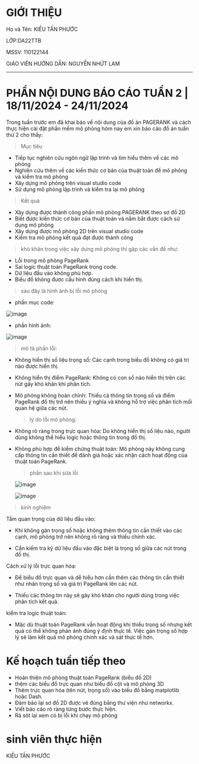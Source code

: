 # GIỚI THIỆU

Họ và Tên: KIỀU TẤN PHƯỚC

LỚP:DA22TTB

MSSV: 110122144

GIÁO VIÊN HƯỚNG DẪN: NGUYỄN NHỨT LAM

------------------------------------------------------------
# PHẦN NỘI DUNG BÁO CÁO TUẦN 2 | 18/11/2024 - 24/11/2024

Trong tuần trước em đã khai báo về nội dung của đồ án PAGERANK và cách thực hiện cài đặt phần mềm mô phỏng hôm nay em xin báo cáo đồ án tuần thứ 2 cho thầy:
> Mục tiêu
-	Tiếp tục nghiên cứu ngôn ngữ lập trình và tìm hiểu thêm về các mô phỏng 
-	Nghiên cứu thêm về các kiến thức cơ bản của thuật toán để mô phỏng và kiểm tra mô phỏng
-	Xây dựng mô phỏng trên visual studio code
-	Sử dụng mô phỏng lập trình và kiểm tra lại mô phỏng

> Kết quả 
-	Xây dựng được thành công phần mô phỏng PAGERANK theo sơ đồ 2D
-	Biết được kiến thức cơ bản của thuật toán và nắm bắt được cách sử dụng mô phỏng
-	Xây dựng được mô phỏng 2D trên visual studio code 
-	Kiểm tra mô phỏng kết quả đạt được thành công

> khó khăn
trong việc xây dựng mô phỏng thì gặp các vấn đề như:
- Lỗi trong mô phỏng PageRank 
-	Sai logic thuật toán PageRank trong code.
-	Dữ liệu đầu vào không phù hợp.
-	Biểu đồ không được cấu hình đúng cách khi hiển thị.
  
> sau đây là hình ảnh bị lỗi mô phỏng
- phần mục code:
  
![image](https://github.com/user-attachments/assets/c4d8cb80-2df3-4ec7-8964-61b7e8ebfaed)



- phần hình ảnh:
  
![image](https://github.com/user-attachments/assets/2ab2d508-f3db-4996-af78-185d4f1c1705)


> mô tả phần lỗi:

- Không hiển thị số liệu trọng số: Các cạnh trong biểu đồ không có giá trị nào được hiển thị.
  
- Không hiển thị điểm PageRank: Không có con số nào hiển thị trên các nút gây khó khăn khi phân tích.
  
- Mô phỏng không hoàn chỉnh: Thiếu cả thông tin trọng số và điểm PageRank đồ thị trở nên thiếu ý nghĩa và không hỗ trợ việc phân tích mối quan hệ giữa các nút.

  > lý do lỗi mô phỏng:
  
- Không rõ ràng trong trực quan hóa: Do không hiển thị số liệu nào, người dùng không thể hiểu logic hoặc thông tin trong đồ thị.
- Không phù hợp để kiểm chứng thuật toán: Mô phỏng này không cung cấp thông tin cần thiết để đánh giá hoặc xác nhận cách hoạt động của thuật toán PageRank.

  > phần sau khi sửa lỗi

  ![image](https://github.com/user-attachments/assets/f711dc6d-97e6-483f-9425-886c7b3d1892)

  ![image](https://github.com/user-attachments/assets/7c7b0bf7-1ad4-4764-9505-12a7e85abc16)


  
> kinh nghiệm

Tầm quan trọng của dữ liệu đầu vào:

- Khi không gán trọng số hoặc không thêm thông tin cần thiết vào các cạnh, mô phỏng trở nên không rõ ràng và thiếu chính xác.
  
- Cần kiểm tra kỹ dữ liệu đầu vào đặc biệt là trọng số giữa các nút trong đồ thị.

Cách xử lý lỗi trực quan hóa:

- Để biểu đồ trực quan và dễ hiểu hơn cần thêm các thông tin cần thiết như nhãn trọng số và giá trị PageRank lên các nút.

- Thiếu các thông tin này sẽ gây khó khăn cho người dùng trong việc phân tích kết quả.

kiểm tra logic thuật toán:

- Mặc dù thuật toán PageRank vẫn hoạt động khi thiếu trọng số nhưng kết quả có thể không phản ánh đúng ý định thực tế. Việc gán trọng số hợp lý sẽ làm kết quả mô phỏng chính xác và sát thực tế hơn.


# Kế hoạch tuần tiếp theo

-	Hoàn thiện mô phỏng thuật toán PageRank (biểu đồ 2D)
- thêm các biểu đồ trực quan như biểu đồ cột và mô phỏng 3D
-	 Thêm trực quan hóa (tên nút, trọng số) vào biểu đồ bằng matplotlib hoặc Dash.
-	 Đảm bảo lại sơ đồ 2D được vẽ đúng bằng thư viện như networkx.
-	Viết báo cáo rõ ràng từng bước thực hiện.
-	Rà sót lại xem có bị lỗi khi chạy mô phỏng 

# sinh viên thực hiện

KIỀU TẤN PHƯỚC



